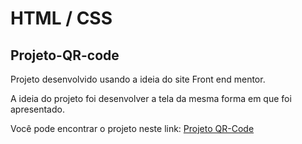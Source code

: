 # HTML / CSS 
## Projeto-QR-code
Projeto desenvolvido usando a ideia do site Front end mentor.

A ideia do projeto foi desenvolver a tela da mesma forma em que foi apresentado.

Você pode encontrar o projeto neste link: [Projeto QR-Code](https://www.frontendmentor.io/challenges/qr-code-component-iux_sIO_H)
